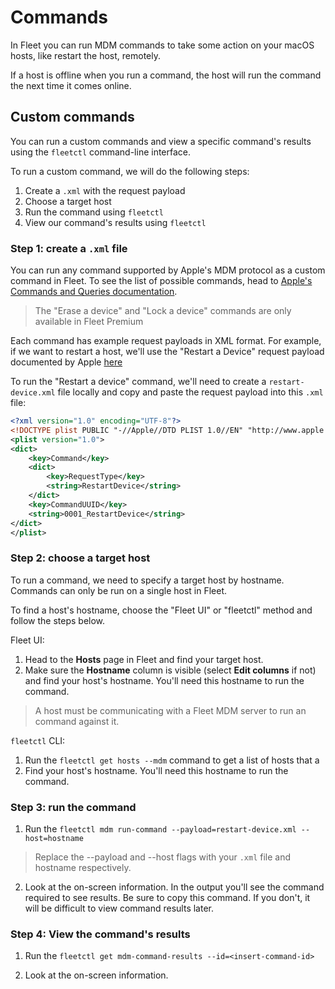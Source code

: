 # Commands

In Fleet you can run MDM commands to take some action on your macOS hosts, like restart the host, remotely.

If a host is offline when you run a command, the host will run the command the next time it comes online.

## Custom commands

You can run a custom commands and view a specific command's results using the `fleetctl` command-line interface.

To run a custom command, we will do the following steps:
1. Create a `.xml` with the request payload
2. Choose a target host
3. Run the command using `fleetctl`
4. View our command's results using `fleetctl`

### Step 1: create a `.xml` file

You can run any command supported by Apple's MDM protocol as a custom command in Fleet. To see the list of possible commands, head to [Apple's Commands and Queries documentation](https://developer.apple.com/documentation/devicemanagement/commands_and_queries).

> The "Erase a device" and "Lock a device" commands are only available in Fleet Premium

Each command has example request payloads in XML format. For example, if we want to restart a host, we'll use the "Restart a Device" request payload documented by Apple [here](https://developer.apple.com/documentation/devicemanagement/restart_a_device#3384428)

To run the "Restart a device" command, we'll need to create a `restart-device.xml` file locally and copy and paste the request payload into this `.xml` file:

```xml
<?xml version="1.0" encoding="UTF-8"?>
<!DOCTYPE plist PUBLIC "-//Apple//DTD PLIST 1.0//EN" "http://www.apple.com/DTDs/PropertyList-1.0.dtd">
<plist version="1.0">
<dict>
    <key>Command</key>
    <dict>
        <key>RequestType</key>
        <string>RestartDevice</string>
    </dict>
    <key>CommandUUID</key>
    <string>0001_RestartDevice</string>
</dict>
</plist>
```

### Step 2: choose a target host

To run a command, we need to specify a target host by hostname. Commands can only be run on a single host in Fleet.

To find a host's hostname, choose the "Fleet UI" or "fleetctl" method and follow the steps below.

Fleet UI:

1. Head to the **Hosts** page in Fleet and find your target host.
2. Make sure the **Hostname** column is visible (select **Edit columns** if not) and find your host's hostname. You'll need this hostname to run the command.

> A host must be communicating with a Fleet MDM server to run an command against it.

`fleetctl` CLI:

1. Run the `fleetctl get hosts --mdm` command to get a list of hosts that a
2. Find your host's hostname. You'll need this hostname to run the command.

### Step 3: run the command

1. Run the `fleetctl mdm run-command --payload=restart-device.xml --host=hostname `
> Replace the --payload and --host flags with your `.xml` file and hostname respectively.

2. Look at the on-screen information. In the output you'll see the command required to see results. Be sure to copy this command. If you don't, it will be difficult to view command results later.

### Step 4: View the command's results

1. Run the `fleetctl get mdm-command-results --id=<insert-command-id>`

2. Look at the on-screen information.

<meta name="pageOrderInSection" value="1504">
<meta name="title" value="MDM commands">